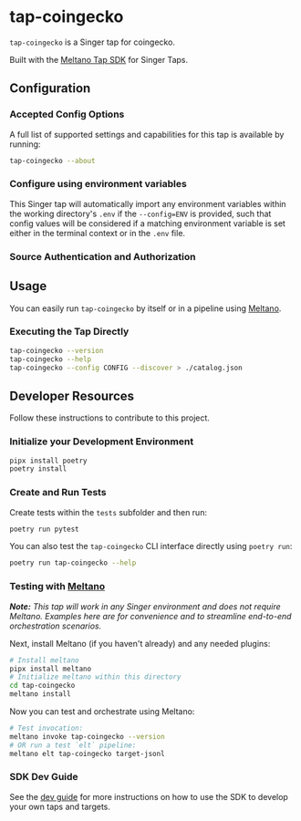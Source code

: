 # tap-coingecko

`tap-coingecko` is a Singer tap for coingecko.

Built with the [Meltano Tap SDK](https://sdk.meltano.com) for Singer Taps.

<!--

Developer TODO: Update the below as needed to correctly describe the install procedure. For instance, if you do not have a PyPi repo, or if you want users to directly install from your git repo, you can modify this step as appropriate.

## Installation

Install from PyPi:

```bash
pipx install tap-coingecko
```

Install from GitHub:

```bash
pipx install git+https://github.com/ORG_NAME/tap-coingecko.git@main
```

-->

## Configuration

### Accepted Config Options

<!--
Developer TODO: Provide a list of config options accepted by the tap.

This section can be created by copy-pasting the CLI output from:

```
tap-coingecko --about --format=markdown
```
-->

A full list of supported settings and capabilities for this
tap is available by running:

```bash
tap-coingecko --about
```

### Configure using environment variables

This Singer tap will automatically import any environment variables within the working directory's
`.env` if the `--config=ENV` is provided, such that config values will be considered if a matching
environment variable is set either in the terminal context or in the `.env` file.

### Source Authentication and Authorization

<!--
Developer TODO: If your tap requires special access on the source system, or any special authentication requirements, provide those here.
-->

## Usage

You can easily run `tap-coingecko` by itself or in a pipeline using [Meltano](https://meltano.com/).

### Executing the Tap Directly

```bash
tap-coingecko --version
tap-coingecko --help
tap-coingecko --config CONFIG --discover > ./catalog.json
```

## Developer Resources

Follow these instructions to contribute to this project.

### Initialize your Development Environment

```bash
pipx install poetry
poetry install
```

### Create and Run Tests

Create tests within the `tests` subfolder and
  then run:

```bash
poetry run pytest
```

You can also test the `tap-coingecko` CLI interface directly using `poetry run`:

```bash
poetry run tap-coingecko --help
```

### Testing with [Meltano](https://www.meltano.com)

_**Note:** This tap will work in any Singer environment and does not require Meltano.
Examples here are for convenience and to streamline end-to-end orchestration scenarios._

<!--
Developer TODO:
Your project comes with a custom `meltano.yml` project file already created. Open the `meltano.yml` and follow any "TODO" items listed in
the file.
-->

Next, install Meltano (if you haven't already) and any needed plugins:

```bash
# Install meltano
pipx install meltano
# Initialize meltano within this directory
cd tap-coingecko
meltano install
```

Now you can test and orchestrate using Meltano:

```bash
# Test invocation:
meltano invoke tap-coingecko --version
# OR run a test `elt` pipeline:
meltano elt tap-coingecko target-jsonl
```

### SDK Dev Guide

See the [dev guide](https://sdk.meltano.com/en/latest/dev_guide.html) for more instructions on how to use the SDK to
develop your own taps and targets.
